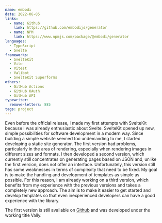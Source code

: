 ```yaml
---
name: embodi
date: 2022-06-05
links:
  - name: Github
    link: https://github.com/embodijs/generator
  - name: NPM
    link: https://www.npmjs.com/package/@embodi/generator
languages:
  - TypeScript
  - Svelte
frameworks:
  - SvelteKit
  - Vite
  - Vitest
  - Valibot
  - SvelteKit Superforms
others:
  - GitHub Actions
  - GitHub OAuth
  - GitHub API
typewriter:
  remove-letters: 885
tags: project
---
```


Even before the official release, I made my first attempts with SvelteKit because I was already enthusiastic about Svelte. SvelteKit opened up new, simple possibilities for software development in a modern way. Since building a simple website seemed too undemanding to me, I started developing a static site generator. The first version had problems, particularly in the area of rendering, especially when rendering images in different sizes and formats. I then developed a second version, which currently still concentrates on generating pages based on JSON and, unlike the first version, does not offer an interface. Unfortunately, this version still has some weaknesses in terms of complexity that need to be fixed. My goal is to make the handling and development of templates as simple as possible. For this reason, I am already working on a third version, which benefits from my experience with the previous versions and takes a completely new approach. The aim is to make it easier to get started and develop templates so that even inexperienced developers can have a good experience with the library.

The first version is still available on [Github](https://gitlab.com/CordlessWool/vally) and was developed under the working title Vally.
